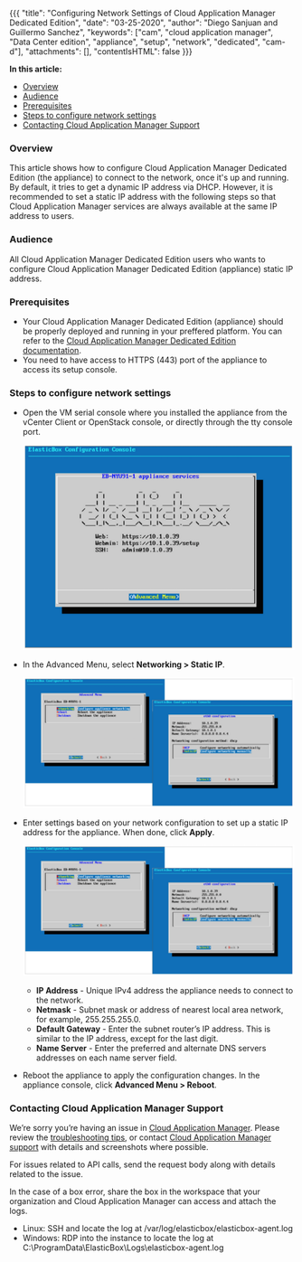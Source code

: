 {{{
"title": "Configuring Network Settings of Cloud Application Manager Dedicated Edition",
"date": "03-25-2020",
"author": "Diego Sanjuan and Guillermo Sanchez",
"keywords": ["cam", "cloud application manager", "Data Center edition", "appliance", "setup", "network", "dedicated", "cam-d"],
"attachments": [],
"contentIsHTML": false
}}}

**In this article:**

* [Overview](#overview)
* [Audience](#audience)
* [Prerequisites](#prerequisites)
* [Steps to configure network settings](#steps-to-configure-network-settings)
* [Contacting Cloud Application Manager Support](#contacting-cloud-application-manager-support)

### Overview

This article shows how to configure Cloud Application Manager Dedicated Edition (the appliance) to connect to the network, once it's up and running. By default, it tries to get a dynamic IP address via DHCP. However, it is recommended to set a static IP address with the following steps so that Cloud Application Manager services are always available at the same IP address to users.

### Audience

All Cloud Application Manager Dedicated Edition users who wants to configure Cloud Application Manager Dedicated Edition (appliance) static IP address.

### Prerequisites

* Your Cloud Application Manager Dedicated Edition (appliance) should be properly deployed and running in your preffered platform. You can refer to the [Cloud Application Manager Dedicated Edition documentation](camd-overview.md).
* You need to have access to HTTPS (443) port of the appliance to access its setup console.

### Steps to configure network settings

* Open the VM serial console where you installed the appliance from the vCenter Client or OpenStack console, or directly through the tty console port.

  ![VM console](../../images/cloud-application-manager/appliance-networking1.png)

* In the Advanced Menu, select **Networking > Static IP**.
  
  ![Networking configuration](../../images/cloud-application-manager/appliance-networking2.png)

* Enter settings based on your network configuration to set up a static IP address for the appliance. When done, click **Apply**.
  
  ![Static IP configuration](../../images/cloud-application-manager/appliance-networking3.png)

  * **IP Address** - Unique IPv4 address the appliance needs to connect to the network.
  * **Netmask** - Subnet mask or address of nearest local area network, for example, 255.255.255.0.
  * **Default Gateway** - Enter the subnet router’s IP address. This is similar to the IP address, except for the last digit.
  * **Name Server** -  Enter the preferred and alternate DNS servers addresses on each name server field.

* Reboot the appliance to apply the configuration changes. In the appliance console, click **Advanced Menu > Reboot**.

### Contacting Cloud Application Manager Support

We’re sorry you’re having an issue in [Cloud Application Manager](https://www.ctl.io/cloud-application-manager/). Please review the [troubleshooting tips](../Troubleshooting/troubleshooting-tips.md), or contact [Cloud Application Manager support](mailto:incident@CenturyLink.com) with details and screenshots where possible.

For issues related to API calls, send the request body along with details related to the issue.

In the case of a box error, share the box in the workspace that your organization and Cloud Application Manager can access and attach the logs.

* Linux: SSH and locate the log at /var/log/elasticbox/elasticbox-agent.log
* Windows: RDP into the instance to locate the log at C:\ProgramData\ElasticBox\Logs\elasticbox-agent.log
